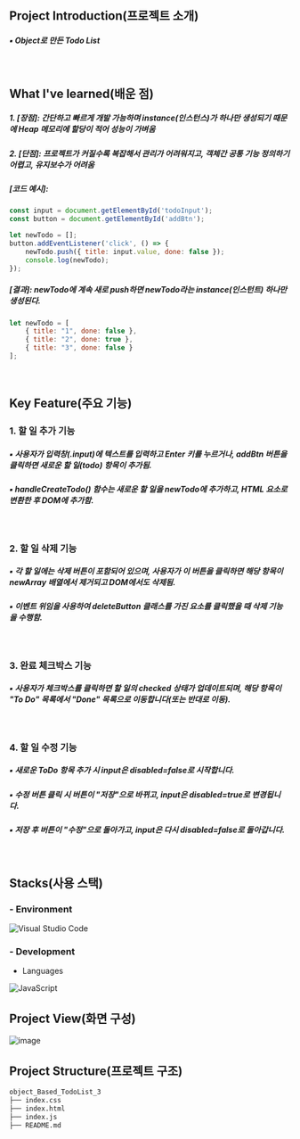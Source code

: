 ## Project Introduction(프로젝트 소개)
##### ▪ Object로 만든 Todo List
<br/>

## What I've learned(배운 점)
##### 1. [장점]: 간단하고 빠르게 개발 가능하며 instance(인스턴스)가 하나만 생성되기 때문에 Heap 메모리에 할당이 적어 성능이 가벼움
##### 2. [단점]: 프로젝트가 커질수록 복잡해서 관리가 어려워지고, 객체간 공통 기능 정의하기 어렵고, 유지보수가 어려움 
##### [코드 예시]:
```Javascript
const input = document.getElementById('todoInput');
const button = document.getElementById('addBtn');

let newTodo = [];
button.addEventListener('click', () => {
    newTodo.push({ title: input.value, done: false });
    console.log(newTodo);
});
```
##### [결과]: newTodo에 계속 새로 push하면 newTodo라는 instance(인스턴트) 하나만 생성된다.
```Javascript
let newTodo = [
    { title: "1", done: false },
    { title: "2", done: true },
    { title: "3", done: false }
];
```
<br/>

## Key Feature(주요 기능)
### 1. 할 일 추가 기능
##### ▪ 사용자가 입력창(.input)에 텍스트를 입력하고 Enter 키를 누르거나, addBtn 버튼을 클릭하면 새로운 할 일(todo) 항목이 추가됨.
##### ▪ handleCreateTodo() 함수는 새로운 할 일을 newTodo에 추가하고, HTML 요소로 변환한 후 DOM에 추가함.
<br/>

### 2. 할 일 삭제 기능
##### ▪ 각 할 일에는 삭제 버튼이 포함되어 있으며, 사용자가 이 버튼을 클릭하면 해당 항목이 newArray 배열에서 제거되고 DOM에서도 삭제됨.
##### ▪ 이벤트 위임을 사용하여 deleteButton 클래스를 가진 요소를 클릭했을 때 삭제 기능을 수행함.
<br/>

### 3. 완료 체크박스 기능
##### ▪ 사용자가 체크박스를 클릭하면 할 일의 checked 상태가 업데이트되며, 해당 항목이 "To Do" 목록에서 "Done" 목록으로 이동합니다(또는 반대로 이동).
<br/>

### 4. 할 일 수정 기능
##### ▪ 새로운 ToDo 항목 추가 시 input은 disabled=false로 시작합니다.
##### ▪ 수정 버튼 클릭 시 버튼이 "저장"으로 바뀌고, input은 disabled=true로 변경됩니다.
##### ▪ 저장 후 버튼이 "수정"으로 돌아가고, input은 다시 disabled=false로 돌아갑니다.
<br/>

## Stacks(사용 스택)
### - Environment

![Visual Studio Code](https://img.shields.io/badge/Visual%20Studio%20Code-007ACC?style=for-the-badge&logo=Visual%20Studio%20Code&logoColor=white)
<br/>

### - Development
- Languages

![JavaScript](https://img.shields.io/badge/JavaScript-F7DF1E?style=for-the-badge&logo=Javascript&logoColor=white)
<br/>

## Project View(화면 구성)
![image](https://github.com/user-attachments/assets/9e029fc2-c461-4c7d-a5f9-83238a925576)


## Project Structure(프로젝트 구조)
```markdown
object_Based_TodoList_3
├── index.css
├── index.html
├── index.js
├── README.md
```
